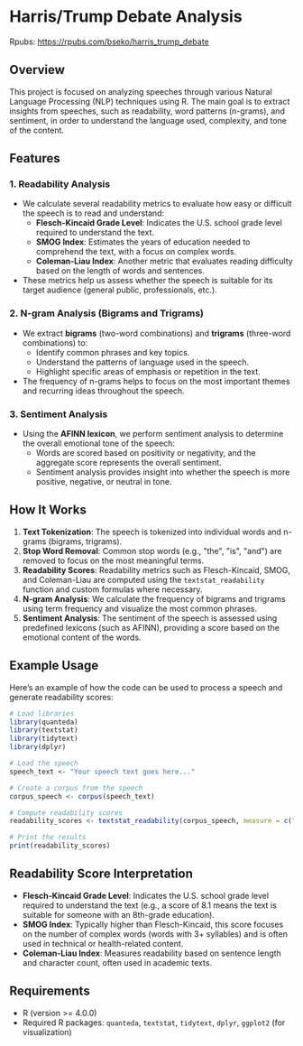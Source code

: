 # Harris/Trump Debate Analysis

Rpubs: https://rpubs.com/bseko/harris_trump_debate

## Overview

This project is focused on analyzing speeches through various Natural Language Processing (NLP) techniques using R. The main goal is to extract insights from speeches, such as readability, word patterns (n-grams), and sentiment, in order to understand the language used, complexity, and tone of the content.

## Features

### 1. **Readability Analysis**
   - We calculate several readability metrics to evaluate how easy or difficult the speech is to read and understand:
     - **Flesch-Kincaid Grade Level**: Indicates the U.S. school grade level required to understand the text.
     - **SMOG Index**: Estimates the years of education needed to comprehend the text, with a focus on complex words.
     - **Coleman-Liau Index**: Another metric that evaluates reading difficulty based on the length of words and sentences.
   - These metrics help us assess whether the speech is suitable for its target audience (general public, professionals, etc.).

### 2. **N-gram Analysis (Bigrams and Trigrams)**
   - We extract **bigrams** (two-word combinations) and **trigrams** (three-word combinations) to:
     - Identify common phrases and key topics.
     - Understand the patterns of language used in the speech.
     - Highlight specific areas of emphasis or repetition in the text.
   - The frequency of n-grams helps to focus on the most important themes and recurring ideas throughout the speech.

### 3. **Sentiment Analysis**
   - Using the **AFINN lexicon**, we perform sentiment analysis to determine the overall emotional tone of the speech:
     - Words are scored based on positivity or negativity, and the aggregate score represents the overall sentiment.
     - Sentiment analysis provides insight into whether the speech is more positive, negative, or neutral in tone.

## How It Works

1. **Text Tokenization**: The speech is tokenized into individual words and n-grams (bigrams, trigrams).
2. **Stop Word Removal**: Common stop words (e.g., "the", "is", "and") are removed to focus on the most meaningful terms.
3. **Readability Scores**: Readability metrics such as Flesch-Kincaid, SMOG, and Coleman-Liau are computed using the `textstat_readability` function and custom formulas where necessary.
4. **N-gram Analysis**: We calculate the frequency of bigrams and trigrams using term frequency and visualize the most common phrases.
5. **Sentiment Analysis**: The sentiment of the speech is assessed using predefined lexicons (such as AFINN), providing a score based on the emotional content of the words.

## Example Usage

Here’s an example of how the code can be used to process a speech and generate readability scores:

```r
# Load libraries
library(quanteda)
library(textstat)
library(tidytext)
library(dplyr)

# Load the speech
speech_text <- "Your speech text goes here..."

# Create a corpus from the speech
corpus_speech <- corpus(speech_text)

# Compute readability scores
readability_scores <- textstat_readability(corpus_speech, measure = c("Flesch.Kincaid", "SMOG", "Coleman.Liau"))

# Print the results
print(readability_scores)
```

## Readability Score Interpretation

- **Flesch-Kincaid Grade Level**: Indicates the U.S. school grade level required to understand the text (e.g., a score of 8.1 means the text is suitable for someone with an 8th-grade education).
- **SMOG Index**: Typically higher than Flesch-Kincaid, this score focuses on the number of complex words (words with 3+ syllables) and is often used in technical or health-related content.
- **Coleman-Liau Index**: Measures readability based on sentence length and character count, often used in academic texts.


## Requirements

- R (version >= 4.0.0)
- Required R packages: `quanteda`, `textstat`, `tidytext`, `dplyr`, `ggplot2` (for visualization)

